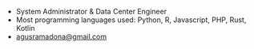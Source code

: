 - System Administrator & Data Center Engineer
- Most programming languages used: Python, R, Javascript, PHP, Rust, Kotlin
- agusramadona@gmail.com

<!---
agusramadona/agusramadona is a ✨ Human ✨.
--->
